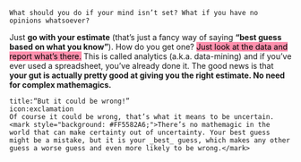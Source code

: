 ```ad-question
What should you do if your mind isn’t set? What if you have no opinions whatsoever?
```

Just **go with your estimate** (that’s just a fancy way of saying **“best guess based on what you know”**). How do you get one? <mark style="background: #FF5582A6;">Just look at the data and report what’s there.</mark> This is called analytics (a.k.a. data-mining) and if you’ve ever used a spreadsheet, you’ve already done it.
The good news is that **your gut is actually pretty good at giving you the right estimate. No need for complex mathemagics.**

```ad-hint
title:“But it could be wrong!”
icon:exclamation
Of course it could be wrong, that’s what it means to be uncertain. <mark style="background: #FF5582A6;">There’s no mathemagic in the world that can make certainty out of uncertainty. Your best guess might be a mistake, but it is your _best_ guess, which makes any other guess a worse guess and even more likely to be wrong.</mark> 
```
